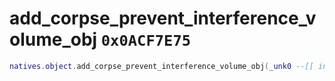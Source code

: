# add_corpse_prevent_interference_volume_obj `0x0ACF7E75`

```lua
natives.object.add_corpse_prevent_interference_volume_obj(_unk0 --[[ integer ]])
```